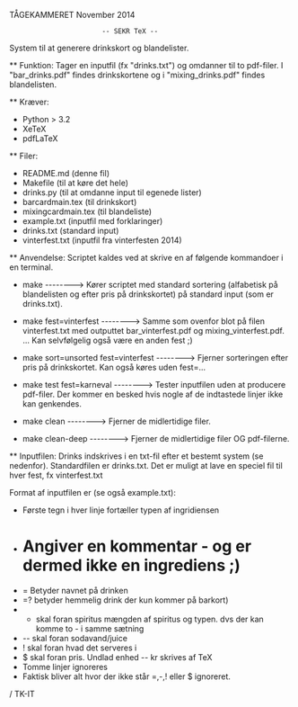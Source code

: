 TÅGEKAMMERET                                             November 2014


                           -- SEKR TeX --

System til at generere drinkskort og blandelister.

** Funktion:
Tager en inputfil (fx "drinks.txt") og omdanner til to pdf-filer.
I "bar_drinks.pdf" findes drinkskortene og i "mixing_drinks.pdf"
findes blandelisten.


** Kræver:
* Python > 3.2
* XeTeX
* pdfLaTeX


** Filer:
- README.md (denne fil)
- Makefile (til at køre det hele)
- drinks.py (til at omdanne input til egenede lister)
- barcardmain.tex (til drinkskort)
- mixingcardmain.tex (til blandeliste)
- example.txt (inputfil med forklaringer)
- drinks.txt (standard input)
- vinterfest.txt (inputfil fra vinterfesten 2014)


** Anvendelse:
Scriptet kaldes ved at skrive en af følgende kommandoer i en terminal.

* make
--------> Kører scriptet med standard sortering (alfabetisk på
          blandelisten og efter pris på drinkskortet) på standard
	  input (som er drinks.txt).

* make fest=vinterfest
--------> Samme som ovenfor blot på filen vinterfest.txt med outputtet
          bar_vinterfest.pdf og mixing_vinterfest.pdf.
	    ...  Kan selvfølgelig også være en anden fest ;)

* make sort=unsorted fest=vinterfest
--------> Fjerner sorteringen efter pris på drinkskortet. Kan også
          køres uden fest=...

* make test fest=karneval
--------> Tester inputfilen uden at producere pdf-filer. Der kommer
          en besked hvis nogle af de indtastede linjer ikke kan
	  genkendes.

* make clean
--------> Fjerner de midlertidige filer.

* make clean-deep
--------> Fjerner de midlertidige filer OG pdf-filerne.


** Inputfilen:
Drinks indskrives i en txt-fil efter et bestemt system (se nedenfor).
Standardfilen er drinks.txt.
Det er muligt at lave en speciel fil til hver fest, fx vinterfest.txt

Format af inputfilen er (se også example.txt):
 *   Første tegn i hver linje fortæller typen af ingridiensen
 *   # Angiver en kommentar - og er dermed ikke en ingrediens ;)
 *   = Betyder navnet på drinken
 *   =? betyder hemmelig drink der kun kommer på barkort)
 *   - skal foran spiritus mængden af spiritus og typen. dvs der kan komme to - i samme sætning
 *   -- skal foran sodavand/juice
 *   ! skal foran hvad det serveres i
 *   $ skal foran pris. Undlad enhed -- kr skrives af TeX
 *   Tomme linjer ignoreres
 *   Faktisk bliver alt hvor der ikke står =,-,! eller $ ignoreret.



/ TK-IT